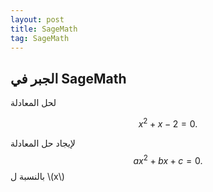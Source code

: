 ```yaml
---
layout: post
title: SageMath
tag: SageMath
---
```


## الجبر في SageMath


لحل المعادلة 

$$ x^2 + x - 2=0. $$

<div class="sage">
  <script type="text/x-sage">
solve(x**2 + x - 2==0,x)
  </script>
</div>


لإيجاد حل المعادلة
$$ax^2+bx+c=0.$$
بالنسبة ل \\(x\\) 

<div class="sage">
  <script type="text/x-sage">
solve(ax**2+bx+c==0,x)
  </script>
</div>
